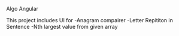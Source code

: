 Algo Angular

This project includes UI for
    -Anagram compairer
    -Letter Repititon in Sentence
    -Nth largest value from given array


